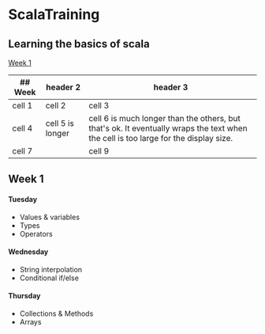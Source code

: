 # ScalaTraining

## Learning the basics of scala

[Week 1](#Week-1)



| ## Week | header 2         | header 3                                                                                                                            |
|---------|------------------|-------------------------------------------------------------------------------------------------------------------------------------|
| cell 1  | cell 2           | cell 3                                                                                                                              |
| cell 4  | cell 5 is longer | cell 6 is much longer than the others, but that's ok. It eventually wraps the text when the cell is too large for the display size. |
| cell 7  |                  | cell 9                                                                                                                              |


## Week 1
#### Tuesday
- Values & variables 
- Types
- Operators 

#### Wednesday 
- String interpolation 
- Conditional if/else

#### Thursday 
- Collections & Methods
- Arrays